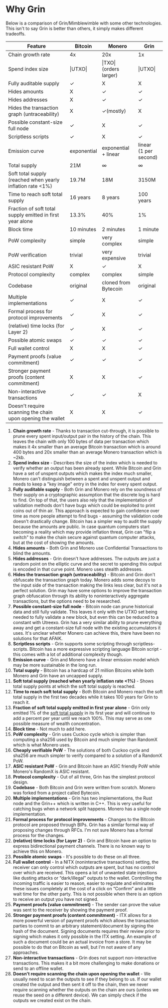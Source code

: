 # Why Grin

Below is a comparison of Grin/Mimblewimble with some other technologies. This isn't to say Grin is better than others, it simply makes different tradeoffs.

| Feature | Bitcoin | Monero | Grin |
| --- | --- | --- | --- |
| Chain growth rate | 4x | 20x | 1x |
| Spend index size | \|UTXO\| | \|TXO\| (orders larger) | \|UTXO\| |
| Fully auditable supply | ✓ | X | X |
| Hides amounts | X | ✓ | ✓ |
| Hides addresses | X | ✓ | ✓ |
| Hides the transaction graph (untraceability) | X | ✓(mostly) | X |
| Possible constant-size full node | ✓ | X | ✓ |
| Scriptless scripts | ✓ | X | ✓ |
| Emission curve | exponential | exponential + linear | linear </br>(1 per second) |
| Total supply | 21M | ∞ | ∞ |
| Soft total supply </br>(reached when yearly inflation rate <1%) | 19.7M | 18M | 3150M |
| Time to reach soft total supply | 16 years | 8 years | 100 years |
| Fraction of soft total supply emitted in first year alone | 13.3% | 40% | 1% |
| Block time | 10 minutes | 2 minutes | 1 minute |
| PoW complexity | simple | very complex | simple |
| PoW verification | trivial | very expensive | trivial |
| ASIC resistant PoW | X | ✓ | X |
| Protocol complexity | complex | complex | simple |
| Codebase | original | cloned from Bytecoin | original |
| Multiple implementations | ✓ | X | ✓ |
| Formal process for protocol improvements | ✓ | X | ✓ |
| (relative) time locks (for Layer 2) | ✓ | X | ✓ |
| Possible atomic swaps | ✓ | ✓ | ✓ |
| Full wallet control | X | X | ✓ |
| Payment proofs (value commitment) | ✓ | ✓ | ✓ |
| Stronger payment proofs (content commitment) | X | X | ✓ |
| Non-interactive transactions | ✓ | ✓ | X |
| Doesn't require scanning the chain upon opening the wallet | X | X | ✓ |


1. **Chain growth rate** - Thanks to transaction cut-through, it is possible to prune every spent input/output pair in the history of the chain. This leaves the chain with only 100 bytes of data per transaction which makes it 4x smaller than an average Bitcoin transaction which is around 400 bytes and 20x smaller than an average Monero transaction which is ~2kb.
2. **Spend index size** - Describes the size of the index which is needed to verify whether an output has been already spent. While Bitcoin and Grin have a set of unspent outputs which makes the index much smaller, Monero can't distinguish between a spent and unspent output and needs to keep a "key image" entry in the index for every spent output. 
3. **Fully auditable supply** - Both Grin and Monero rely on the soundness of their supply on a cryptographic assumption that the discrete log is hard to find. On top of that, the users also rely that the implementation of validation methods don't have bugs which could be exploited to print coins out of thin air. This approach is expected to gain confidence over time as more people attempt to find bugs - assuming the validation code doesn't drastically change. Bitcoin has a simpler way to audit the supply because the amounts are public. In case quantum computers start becoming a reality which may provide inflation threat, Grin can "flip a switch" to make the chain secure against quantum computer attacks, but at the cost of showing the amounts.
4. **Hides amounts** - Both Grin and Monero use Confidential Transactions to blind the amounts.
5. **Hides addresses** - Grin doesn't have addresses. The outputs are just a random point on the elliptic curve and the secret to spending this output is encoded in that curve point. Monero uses stealth addresses.
6. **Hides the transaction graph (untraceability)** - Bitcoin and Grin don't obfuscate the transaction graph today. Monero adds some decoys to the input side of the transaction making the links less clear, but it's not a perfect solution. Grin may have some options to improve the transaction graph obfuscation through its ability to noninteractively aggregate transactions, but the options need to be researched.
7. **Possible constant-size full node** - Bitcoin node can prune historical data and still fully validate. This leaves it only with the UTXO set being needed to fully validate a new block, but even this can be reduced to a constant with Utreexo. Grin has a very similar ability to prune everything away and get a constant-size full node with the existing accumulators it uses. It's unclear whether Monero can achieve this, there have been no solutions for that AFAIK.
8. **Scriptless scripts** - Grin supports some scripting through scriptless-scripts. Bitcoin has a more expressive scripting language Bitcoin script - this comes with a lot of additional complexity though.
9. **Emission curve** - Grin and Monero have a linear emission model which may be more sustainable in the long run.
10. **Total supply** - Bitcoin has a hardcap of 21 million Bitcoins while both Monero and Grin have an uncapped supply.
11. **Soft total supply (reached when yearly inflation rate <1%)** - Shows total supply points at which the soft total supply is reached.
12. **Time to reach soft total supply** - Both Bitcoin and Monero reach the soft total supply in the first two decades while it takes 100 years for Grin to reach it.
13. **Fraction of soft total supply emitted in first year alone** - Grin only emitted 1% of the [soft total supply](https://john-tromp.medium.com/a-case-for-using-soft-total-supply-1169a188d153) in its first year and will continue to add a percent per year until we reach 100%. This may serve as one possible measure of wealth concentration. 
14. **Block time** - Not much to add here.
15. **PoW complexity** - Grin uses Cuckoo cycle which is simpler than computing a sha256 used by Bitcoin and much simpler than RandomX which is what Monero uses.
16. **Cheaply verifiable PoW** - The solutions of both Cuckoo cycle and sha256 are much simpler to verify compared to a solution of a RandomX PoW.
17. **ASIC resistant PoW** - Grin and Bitcoin have an ASIC friendly PoW while Monero's RandomX is ASIC resistant.
18. **Protocol complexity** - Out of all three, Grin has the simplest protocol design.
19. **Codebase** - Both Bitcoin and Grin were written from scratch. Monero was forked from a project called Bytecoin.
20. **Multiple implementations** - Grin has two implementations, the Rust node and the Grin++ which is written in C++. This is very useful for catching bugs when a network split happens. Monero has a single node implementation.
21. **Formal process for protocol improvements** - Changes to the Bitcoin protocol are proposed through BIPs. Grin has a similar formal way of proposing changes through RFCs. I'm not sure Monero has a formal process for the changes.
22. **(relative) time locks (for Layer 2)** - Grin and Bitcoin have an option to express bidirectional payment channels. There is no known way to achieve this on Monero.
23. **Possible atomic swaps** - It's possible to do these on all three.
24. **Full wallet control** - In a NITX (noninteractive transactions) setting, the receiver can only control which outputs are spent, but has no control over which are received. This opens a lot of unwanted state injections like dusting attacks or “dark/illegal” outputs to the wallet. Controlling the incoming traffic is easier to reason, easier to regulate and eliminates these issues completely at the cost of a click on “Confirm” and a little wait time for the other party. This is not possible when there is an option to receive an output you have not signed.
25. **Payment proofs (value commitment)** - The sender can prove the value was sent to the receiver by showing the payment proof.
26. **Stronger payment proofs (content commitment)** - ITX allows for a more powerful version of payment proofs which allows the transaction parties to commit to an arbitrary statement/document by signing the hash of the document. Signing documents requires their review prior to signing which makes it only possible in the ITX setting. An example of such a document could be an actual invoice from a store. It may be possible to do that on Bitcoin as well, but I'm not aware of any approaches.
27. **Non-interactive transactions** - Grin does not support non-interactive transactions. This makes it a bit more challenging to make donations or send to an offline wallet.
28. **Doesn't require scanning the chain upon opening the wallet** - We usually need to scan the outputs to see if they belong to us. If our wallet created the output and then sent it off to the chain, then we never require scanning whether the outputs on the chain are ours (unless we reuse the seed on a different device). We can simply check if the outputs we created exist on the chain.